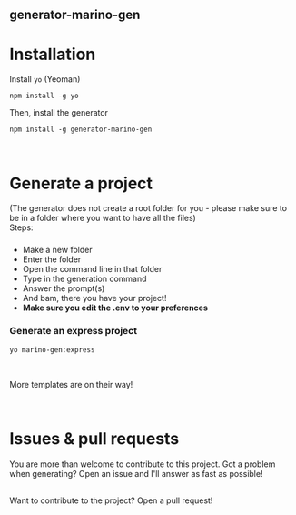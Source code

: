 ## generator-marino-gen

# Installation

Install `yo` (Yeoman)

    npm install -g yo

Then, install the generator

    npm install -g generator-marino-gen

<br>

# Generate a project
(The generator does not create a root folder for you - please make sure to be in a folder where you want to have all the files)
<br>
Steps: <ul>
    <div class="divider">
    <li> Make a new folder
    <li> Enter the folder
    <li> Open the command line in that folder
    <li> Type in the generation command
    <li> Answer the prompt(s)
    <li> And bam, there you have your project!
    <li><strong>Make sure you edit the .env to your preferences</strong>
</ul>

### Generate an express project

    yo marino-gen:express

<br>

More templates are on their way!

<br>

# Issues & pull requests
You are more than welcome to contribute to this project.
Got a problem when generating? Open an issue and I'll answer as fast as possible!
<div class="divider-sm">

Want to contribute to the project? Open a pull request!

<style>
    .divider {
        padding-top: 7.3px;
    }
    .divider-sm {
        padding-top: 2.5px;
    }
</style>
